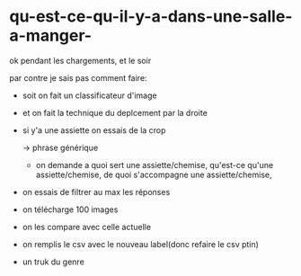 # qu-est-ce-qu-il-y-a-dans-une-salle-a-manger-

ok pendant les chargements, et le soir

par contre je sais pas comment faire:

  -  soit on fait un classificateur d'image
  
  - et on fait la technique du deplcement par la droite
  
  - si y'a une assiette on essais de la crop

    -> phrase générique

    - on demande a quoi sert une assiette/chemise,
    qu'est-ce qu'une assiette/chemise, 
    de quoi s'accompagne une assiette/chemise,
  
  
 - on essais de filtrer au max les réponses
 
 - on télécharge 100 images
 
 - on les compare avec celle actuelle
 
 - on remplis le csv avec le nouveau label(donc refaire le csv ptin)
 
 - un truk du genre
  
